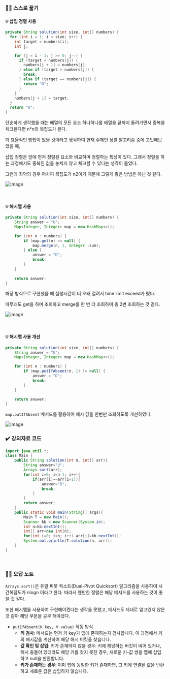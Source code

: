 ### ✍🏻 스스로 풀기

#### 💡 삽입 정렬 사용

``` java
private String solution(int size, int[] numbers) {
  for (int i = 1; i < size; i++) {
    int target = numbers[i];
    int j;

    for (j = i - 1; j >= 0; j--) {
      if (target < numbers[j]) {
        numbers[j + 1] = numbers[j];
      } else if (target > numbers[j]) {
        break;
      } else if (target == numbers[j]) {
        return "D";
      }
    }
    numbers[j + 1] = target;
  }
  return "U";
}
```

단순하게 생각했을 때는 배열의 모든 요소 하나하나를 배열을 끝까지 돌려가면서 중복을 체크한다면 n*n의 복잡도가 된다.

더 효율적인 방법이 있을 것이라고 생각하여 현재 주제인 정렬 알고리즘 중에 고민해보았을 때,

삽입 정렬은 앞에 먼저 정렬된 요소와 비교하며 정렬하는 특성이 있다. 그래서 정렬을 하는 과정에서도 중복된 값을 놓치지 않고 체크할 수 있다는 생각이 들었다.

그런데 최악의 경우 어차피 복잡도가 n2이기 때문에 그렇게 좋은 방법은 아닌 것 같다.

![image](https://github.com/05AM/problem-solving/assets/83827023/67da63d2-5045-42f8-80c6-e7a827f06abe)

<br>

#### 💡 해시맵 사용

``` java
private String solution(int size, int[] numbers) {
	String answer = "U";
	Map<Integer, Integer> map = new HashMap<>();

	for (int n : numbers) {
		if (map.get(n) == null) {
			map.merge(n, 1, Integer::sum);
		} else {
			answer = "D";
			break;
		}
	}
	
	return answer;
}
```

해당 방식으로 구현했을 때 실행시간이 더 오래 걸려서 time limit exceed가 떴다.

아무래도 get을 하며 조회하고 merge를 한 번 더 조회하여 총 2번 조회하는 것 같다.

![image](https://github.com/05AM/problem-solving/assets/83827023/8387e5f5-3894-4077-a67d-493dfdd29adb)

<br>

#### 💡 해시맵 사용 개선

``` java
private String solution(int size, int[] numbers) {
	String answer = "U";
	Map<Integer, Integer> map = new HashMap<>();

	for (int n : numbers) {
		if (map.putIfAbsent(n, 1) != null) {
			answer = "D";
			break;
		}
	}

	return answer;
}
```

`map.putIfAbsent` 메서드를 활용하여 해시 값을 한번만 조회하도록 개선하였다.

![image](https://github.com/05AM/problem-solving/assets/83827023/3ac3a49c-560d-4d35-bea0-804307dbdb9c)


### ✔️ 강의자료 코드
``` java
import java.util.*;
class Main {	
	public String solution(int n, int[] arr){
		String answer="U";
		Arrays.sort(arr);
		for(int i=0; i<n-1; i++){
			if(arr[i]==arr[i+1]){
				answer="D";
				break;
			}
		}
		return answer;
	}
	public static void main(String[] args){
		Main T = new Main();
		Scanner kb = new Scanner(System.in);
		int n=kb.nextInt();
		int[] arr=new int[n];
		for(int i=0; i<n; i++) arr[i]=kb.nextInt();
		System.out.println(T.solution(n, arr));
	}
}
```

<br>

### ✍🏻 오답 노트

`Arrays.sort()`은 듀얼 피봇 퀵소트(Dual-Pivot Quicksort) 알고리즘을 사용하여 시간복잡도가 nlogn 이라고 한다. 따라서 웬만한 정렬은 해당 메서드를 사용하는 것이 좋을 것 같다.

또한 해시맵을 사용하여 구현해야겠다는 생각을 못했고, 메서드도 제대로 알고있지 않은 것 같아 해당 부분을 공부 해야겠다.

- `putIfAbsent(K key, V value)` 작동 방식
  - **키 검사**: 메서드는 먼저 키 key가 맵에 존재하는지 검사합니다. 이 과정에서 키의 해시값을 계산하여 해당 해시 버킷을 찾습니다.
  - **값 확인 및 삽입**: 키가 존재하지 않을 경우: 키에 해당하는 버킷이 비어 있거나, 해시 충돌이 있더라도 해당 키를 찾지 못한 경우, 새로운 키-값 쌍을 맵에 삽입하고 null을 반환합니다.
  - **키가 존재하는 경우**: 이미 맵에 동일한 키가 존재하면, 그 키에 연결된 값을 반환하고 새로운 값은 삽입하지 않습니다.
